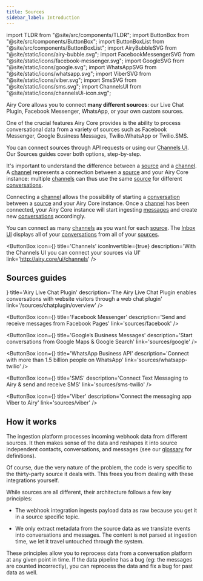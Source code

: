 ```yaml
---
title: Sources
sidebar_label: Introduction
---
```


import TLDR from "@site/src/components/TLDR";
import ButtonBox from "@site/src/components/ButtonBox";
import ButtonBoxList from "@site/src/components/ButtonBoxList";
import AiryBubbleSVG from "@site/static/icons/airy-bubble.svg";
import FacebookMessengerSVG from "@site/static/icons/facebook-messenger.svg";
import GoogleSVG from "@site/static/icons/google.svg";
import WhatsAppSVG from "@site/static/icons/whatsapp.svg";
import ViberSVG from "@site/static/icons/viber.svg";
import SmsSVG from "@site/static/icons/sms.svg";
import ChannelsUI from "@site/static/icons/channelsUi-icon.svg";

<TLDR>

Airy Core allows you to connect **many different sources**: our Live Chat
Plugin, Facebook Messenger, WhatsApp, or your own custom sources.

</TLDR>

One of the crucial features Airy Core provides is the ability to process
conversational data from a variety of sources such as Facebook Messenger, Google
Business Messages, Twilio.WhatsApp or Twilio.SMS.

You can connect sources through API requests or using our [Channels UI](/ui/channels). Our Sources guides cover both options, step-by-step.

It's important to understand the difference between a [source](/getting-started/glossary/#source) and a [channel](/getting-started/glossary/#channel). A [channel](/getting-started/glossary/#channel) represents a connection between a [source](/getting-started/glossary/#source) and your Airy Core instance: multiple [channels](/getting-started/glossary/#channel) can thus use the same [source](/getting-started/glossary/#source) for different [conversations](/getting-started/glossary/#conversation).

Connecting a [channel](/getting-started/glossary/#channel) allows the possibility of starting a [conversation](/getting-started/glossary/#conversation) between a [source](/getting-started/glossary/#source) and your Airy Core instance. Once a [channel](/getting-started/glossary/#channel) has been connected, your Airy Core instance will start ingesting [messages](/getting-started/glossary/#message) and create new [conversations](/getting-started/glossary/#conversation) accordingly.

You can connect as many [channels](/getting-started/glossary/#channel) as you want for each [source](/getting-started/glossary/#source). The [Inbox UI](/ui/inbox) displays all of your [conversations](/getting-started/glossary/#conversation) from all of your [sources](/getting-started/glossary/#source).

<ButtonBox
icon={<ChannelsUI />}
title='Channels'
iconInvertible={true}
description='With the Channels UI you can connect your sources via UI'
link='http://airy.core/ui/channels'
/>

## Sources guides

<ButtonBoxList>
<ButtonBox
    icon={<AiryBubbleSVG />}
    title='Airy Live Chat Plugin'
    description='The Airy Live Chat Plugin enables conversations with website visitors through a web chat plugin'
    link='/sources/chatplugin/overview'
/>

<ButtonBox
icon={<FacebookMessengerSVG />}
title='Facebook Messenger'
description='Send and receive messages from Facebook Pages'
link='sources/facebook'
/>

<ButtonBox
icon={<GoogleSVG />}
title='Google’s Business Messages'
description='Start conversations from Google Maps & Google Search'
link='sources/google'
/>

<ButtonBox
icon={<WhatsAppSVG />}
title='WhatsApp Business API'
description='Connect with more than 1.5 billion people on WhatsApp'
link='sources/whatsapp-twilio'
/>

<ButtonBox
icon={<SmsSVG />}
title='SMS'
description='Connect Text Messaging to Airy & send and receive SMS'
link='sources/sms-twilio'
/>

<ButtonBox
icon={<ViberSVG />}
title='Viber'
description='Connect the messaging app Viber to Airy'
link='sources/viber'
/>

</ButtonBoxList>

## How it works

The ingestion platform processes incoming webhook data from different sources.
It then makes sense of the data and reshapes it into source independent
contacts, conversations, and messages (see our
[glossary](/getting-started/glossary.md) for definitions).

Of course, due the very nature of the problem, the code is very specific to the
thirty-party source it deals with. This frees you from dealing with these
integrations yourself.

While sources are all different, their architecture follows a few key
principles:

- The webhook integration ingests payload data as raw because you get it in a source
  specific topic.

- We only extract metadata from the source data as we translate events into
  conversations and messages. The content is not parsed at ingestion time, we let
  it travel untouched through the system.

These principles allow you to reprocess data from a conversation platform at any
given point in time. If the data pipeline has a bug (eg: the messages are counted
incorrectly), you can reprocess the data and fix a bug for past data as well.

